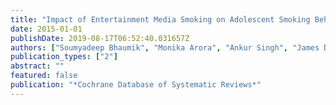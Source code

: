 ```yaml
---
title: "Impact of Entertainment Media Smoking on Adolescent Smoking Behaviours"
date: 2015-01-01
publishDate: 2019-08-17T06:52:40.031657Z
authors: ["Soumyadeep Bhaumik", "Monika Arora", "Ankur Singh", "James D Sargent"]
publication_types: ["2"]
abstract: ""
featured: false
publication: "*Cochrane Database of Systematic Reviews*"
---
```


